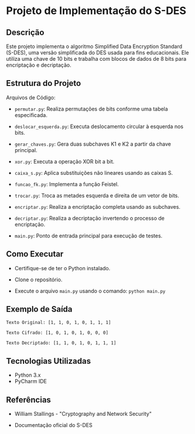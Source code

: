 # Projeto de Implementação do S-DES

## Descrição

Este projeto implementa o algoritmo Simplified Data Encryption Standard (S-DES), uma versão simplificada do DES usada para fins educacionais. Ele utiliza uma chave de 10 bits e trabalha com blocos de dados de 8 bits para encriptação e decriptação.

## Estrutura do Projeto

Arquivos de Código:

- ```permutar.py```: Realiza permutações de bits conforme uma tabela especificada.

- ```deslocar_esquerda.py```: Executa deslocamento circular à esquerda nos bits.

- ```gerar_chaves.py```: Gera duas subchaves K1 e K2 a partir da chave principal.

- ```xor.py```: Executa a operação XOR bit a bit.

- ```caixa_s.py```: Aplica substituições não lineares usando as caixas S.

- ```funcao_fk.py```: Implementa a função Feistel.

- ```trocar.py```: Troca as metades esquerda e direita de um vetor de bits.

- ```encriptar.py```: Realiza a encriptação completa usando as subchaves.

- ```decriptar.py```: Realiza a decriptação invertendo o processo de encriptação.

- ```main.py```: Ponto de entrada principal para execução de testes.

## Como Executar

- Certifique-se de ter o Python instalado.

- Clone o repositório.

- Execute o arquivo ```main.py``` usando o comando: ```python main.py```

## Exemplo de Saída
```
Texto Original: [1, 1, 0, 1, 0, 1, 1, 1]

Texto Cifrado: [1, 0, 1, 0, 1, 0, 0, 0]

Texto Decriptado: [1, 1, 0, 1, 0, 1, 1, 1]
```
## Tecnologias Utilizadas

- Python 3.x
- PyCharm IDE

## Referências

- William Stallings - "Cryptography and Network Security"

- Documentação oficial do S-DES

